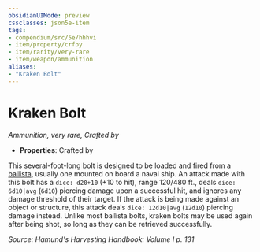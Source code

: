 ```yaml
---
obsidianUIMode: preview
cssclasses: json5e-item
tags:
- compendium/src/5e/hhhvi
- item/property/crfby
- item/rarity/very-rare
- item/weapon/ammunition
aliases: 
- "Kraken Bolt"
---
```

# Kraken Bolt
*Ammunition, very rare, Crafted by*  

- **Properties**: Crafted by

This several-foot-long bolt is designed to be loaded and fired from a [ballista](compendium/objects/ballista.md), usually one mounted on board a naval ship. An attack made with this bolt has a `dice: d20+10` (+10 to hit), range 120/480 ft., deals `dice: 6d10|avg` (`6d10`) piercing damage upon a successful hit, and ignores any damage threshold of their target. If the attack is being made against an object or structure, this attack deals `dice: 12d10|avg` (`12d10`) piercing damage instead. Unlike most ballista bolts, kraken bolts may be used again after being shot, so long as they can be retrieved successfully.

*Source: Hamund's Harvesting Handbook: Volume I p. 131*